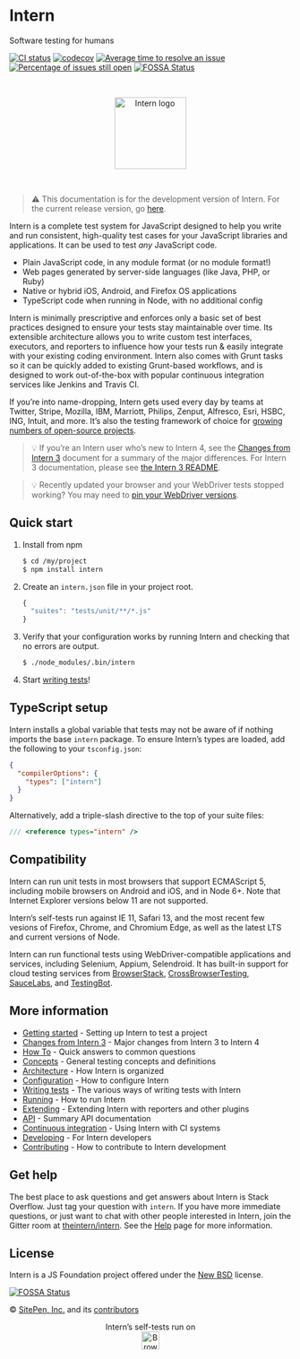 # Intern

<!-- start-github-only -->

Software testing for humans

<!--[![Build Status](https://travis-ci.org/theintern/intern.svg?branch=master)](https://travis-ci.org/theintern/intern)-->

[![CI status](https://travis-ci.org/theintern/intern.svg?branch=master)](https://travis-ci.org/theintern/intern)
[![codecov](https://codecov.io/gh/theintern/intern/branch/master/graph/badge.svg)](https://codecov.io/gh/theintern/intern)
[![Average time to resolve an issue](http://isitmaintained.com/badge/resolution/theintern/intern.svg)](http://isitmaintained.com/project/theintern/intern 'Average time to resolve an issue')
[![Percentage of issues still open](http://isitmaintained.com/badge/open/theintern/intern.svg)](http://isitmaintained.com/project/theintern/intern 'Percentage of issues still open')
[![FOSSA Status](https://app.fossa.io/api/projects/git%2Bhttps%3A%2F%2Fgithub.com%2Ftheintern%2Fintern.svg?type=shield)](https://app.fossa.io/projects/git%2Bhttps%3A%2F%2Fgithub.com%2Ftheintern%2Fintern?ref=badge_shield)

<br><p align="center"><img src="https://cdn.rawgit.com/theintern/intern/master/docs/logo.svg" alt="Intern logo" height="128"></p><br>

<!-- end-github-only -->

> ⚠️ This documentation is for the development version of Intern. For the
> current release version, go
> [here](https://github.com/theintern/intern/tree/4.7).

Intern is a complete test system for JavaScript designed to help you write and
run consistent, high-quality test cases for your JavaScript libraries and
applications. It can be used to test _any_ JavaScript code.

- Plain JavaScript code, in any module format (or no module format!)
- Web pages generated by server-side languages (like Java, PHP, or Ruby)
- Native or hybrid iOS, Android, and Firefox OS applications
- TypeScript code when running in Node, with no additional config

Intern is minimally prescriptive and enforces only a basic set of best practices
designed to ensure your tests stay maintainable over time. Its extensible
architecture allows you to write custom test interfaces, executors, and
reporters to influence how your tests run & easily integrate with your existing
coding environment. Intern also comes with Grunt tasks so it can be quickly
added to existing Grunt-based workflows, and is designed to work out-of-the-box
with popular continuous integration services like Jenkins and Travis CI.

If you’re into name-dropping, Intern gets used every day by teams at Twitter,
Stripe, Mozilla, IBM, Marriott, Philips, Zenput, Alfresco, Esri, HSBC, ING,
Intuit, and more. It’s also the testing framework of choice for
[growing numbers of open-source projects](https://github.com/search?p=2&q=tests+filename%3Aintern.js&ref=searchresults&type=Code&utf8=%E2%9C%93).

<!-- prettier-ignore-start -->
> 💡 If you’re an Intern user who’s new to Intern 4, see the
    [Changes from Intern 3](docs/changes_from_3.md) document for a summary of the
    major differences. For Intern 3 documentation, please see
    [the Intern 3 README](https://github.com/theintern/intern/tree/3.4#intern).

> 💡 Recently updated your browser and your WebDriver tests stopped working? You
    may need to [pin your WebDriver versions](./docs/running.md#selenium).
<!-- prettier-ignore-end -->

## Quick start

1.  Install from npm

    ```sh
    $ cd /my/project
    $ npm install intern
    ```

2.  Create an `intern.json` file in your project root.

    ```js
    {
      "suites": "tests/unit/**/*.js"
    }
    ```

3.  Verify that your configuration works by running Intern and checking that no
    errors are output.

    ```sh
    $ ./node_modules/.bin/intern
    ```

4.  Start [writing tests](docs/writing_tests.md)!

## TypeScript setup

Intern installs a global variable that tests may not be aware of if nothing
imports the base `intern` package. To ensure Intern’s types are loaded, add the
following to your `tsconfig.json`:

```json
{
  "compilerOptions": {
    "types": ["intern"]
  }
}
```

Alternatively, add a triple-slash directive to the top of your suite files:

```ts
/// <reference types="intern" />
```

## Compatibility

Intern can run unit tests in most browsers that support ECMAScript 5, including
mobile browsers on Android and iOS, and in Node 6+. Note that Internet Explorer
versions below 11 are not supported.

Intern’s self-tests run against IE 11, Safari 13, and the most recent few
vesions of Firefox, Chrome, and Chromium Edge, as well as the latest LTS and
current versions of Node.

Intern can run functional tests using WebDriver-compatible applications and
services, including Selenium, Appium, Selendroid. It has built-in support for
cloud testing services from [BrowserStack](https://browserstack.com),
[CrossBrowserTesting](https://crossbrowsertesting.com),
[SauceLabs](https://saucelabs.com), and [TestingBot](https://testingbot.com).

<!-- start-github-only -->

## More information

- [Getting started](docs/getting_started.md) - Setting up Intern to test a
  project
- [Changes from Intern 3](docs/changes_from_3.md) - Major changes from Intern 3
  to Intern 4
- [How To](docs/how_to.md) - Quick answers to common questions
- [Concepts](docs/concepts.md) - General testing concepts and definitions
- [Architecture](docs/architecture.md) - How Intern is organized
- [Configuration](docs/configuration.md) - How to configure Intern
- [Writing tests](docs/writing_tests.md) - The various ways of writing tests
  with Intern
- [Running](docs/running.md) - How to run Intern
- [Extending](docs/extending.md) - Extending Intern with reporters and other
  plugins
- [API](docs/api.md) - Summary API documentation
- [Continuous integration](docs/ci.md) - Using Intern with CI systems
- [Developing](docs/developing.md) - For Intern developers
- [Contributing](CONTRIBUTING.md) - How to contribute to Intern development
  <!-- end-github-only -->

## Get help

The best place to ask questions and get answers about Intern is Stack Overflow.
Just tag your question with `intern`. If you have more immediate questions, or
just want to chat with other people interested in Intern, join the Gitter room
at [theintern/intern](https://gitter.im/theintern/intern). See the
[Help](docs/help.md) page for more information.

<!-- start-github-only -->

## License

Intern is a JS Foundation project offered under the [New BSD](LICENSE) license.

[![FOSSA Status](https://app.fossa.io/api/projects/git%2Bhttps%3A%2F%2Fgithub.com%2Ftheintern%2Fintern.svg?type=large)](https://app.fossa.io/projects/git%2Bhttps%3A%2F%2Fgithub.com%2Ftheintern%2Fintern?ref=badge_large)

© [SitePen, Inc.](http://sitepen.com) and its
[contributors](https://github.com/theintern/intern/graphs/contributors)

<p align="center">Intern’s self-tests run on<br>
<a href="https://browserstack.com"><img alt="BrowserStack logo" src="https://theintern.io/images/browserstack-logo.svg" height="32" align="middle"></a></p>
<!-- end-github-only -->

<!-- doc-viewer-config
{
    "api": "docs/api.json",
    "pages": [
        "docs/getting_started.md",
        "docs/changes_from_3.md",
        "docs/how_to.md",
        "docs/concepts.md",
        "docs/architecture.md",
        "docs/configuration.md",
        "docs/writing_tests.md",
        "docs/running.md",
        "docs/ci.md",
        "docs/extending.md",
        "docs/developing.md"
    ]
}
-->

